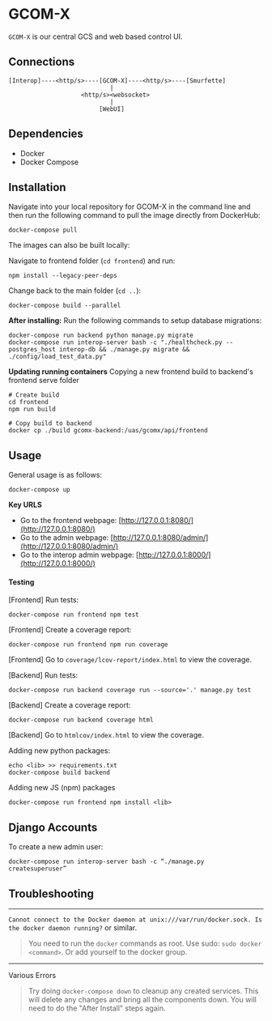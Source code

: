 # GCOM-X
`GCOM-X` is our central GCS and web based control UI.


## Connections
```
[Interop]----<http/s>----[GCOM-X]----<http/s>----[Smurfette]
                            |
                    <http/s><websocket>
                            |
                         [WebUI]
```


## Dependencies
- Docker
- Docker Compose


## Installation
Navigate into your local repository for GCOM-X in the command line and then run the following command to pull the image directly from DockerHub:
```
docker-compose pull
```

The images can also be built locally:

Navigate to frontend folder (`cd frontend`) and run:
```
npm install --legacy-peer-deps
```

Change back to the main folder (`cd ..`):
```
docker-compose build --parallel
```

**After installing:** Run the following commands to setup database migrations:
```
docker-compose run backend python manage.py migrate
docker-compose run interop-server bash -c "./healthcheck.py --postgres_host interop-db && ./manage.py migrate && ./config/load_test_data.py"
```

**Updating running containers**
Copying a new frontend build to backend's frontend serve folder
```
# Create build
cd frontend
npm run build

# Copy build to backend
docker cp ./build gcomx-backend:/uas/gcomx/api/frontend
```

## Usage
General usage is as follows:
```
docker-compose up
```

**Key URLS**
- Go to the frontend webpage: [http://127.0.0.1:8080/](http://127.0.0.1:8080/)
- Go to the admin webpage: [http://127.0.0.1:8080/admin/](http://127.0.0.1:8080/admin/)
- Go to the interop admin webpage: [http://127.0.0.1:8000/](http://127.0.0.1:8000/)


#### Testing
[Frontend] Run tests:
```
docker-compose run frontend npm test
```

[Frontend] Create a coverage report:
```
docker-compose run frontend npm run coverage
```

[Frontend] Go to `coverage/lcov-report/index.html` to view the coverage.

[Backend] Run tests:
```
docker-compose run backend coverage run --source='.' manage.py test
```

[Backend] Create a coverage report:
```
docker-compose run backend coverage html
```

[Backend] Go to `htmlcov/index.html` to view the coverage.

Adding new python packages:
```
echo <lib> >> requirements.txt
docker-compose build backend
```

Adding new JS (npm) packages
```
docker-compose run frontend npm install <lib>
```

## Django Accounts
To create a new admin user:
```
docker-compose run interop-server bash -c “./manage.py createsuperuser”
```

## Troubleshooting
----
`Cannot connect to the Docker daemon at unix:///var/run/docker.sock. Is the docker daemon running?` or similar.
> You need to run the `docker` commands as root. Use sudo: `sudo docker <command>`. Or add yourself to the docker group.

----
Various Errors
> Try doing `docker-compose down` to cleanup any created services. This will delete any changes and bring all the components down.
> You will need to do the "After Install" steps again.